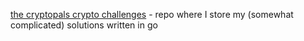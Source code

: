 [the cryptopals crypto challenges](https://cryptopals.com/) - repo where I store my (somewhat complicated) solutions written in go

